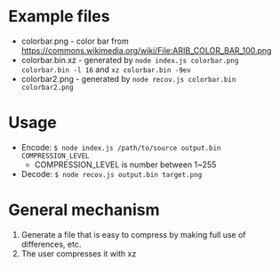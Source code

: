 # Example files

- colorbar.png - color bar from https://commons.wikimedia.org/wiki/File:ARIB_COLOR_BAR_100.png
- colorbar.bin.xz - generated by `node index.js colorbar.png colorbar.bin -l 16` and `xz colorbar.bin -9ev`
- colorbar2.png - generated by `node recov.js colorbar.bin colorbar2.png`

# Usage

- Encode: `$ node index.js /path/to/source output.bin COMPRESSION_LEVEL`
  - COMPRESSION_LEVEL is number between 1~255
- Decode: `$ node recov.js output.bin target.png`

# General mechanism

1. Generate a file that is easy to compress by making full use of differences, etc.
2. The user compresses it with xz

